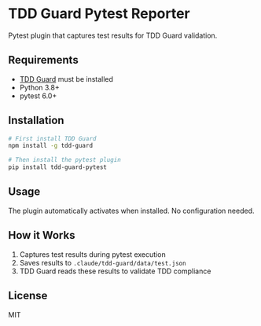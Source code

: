 # TDD Guard Pytest Reporter

Pytest plugin that captures test results for TDD Guard validation.

## Requirements

- [TDD Guard](https://github.com/nizos/tdd-guard) must be installed
- Python 3.8+
- pytest 6.0+

## Installation

```bash
# First install TDD Guard
npm install -g tdd-guard

# Then install the pytest plugin
pip install tdd-guard-pytest
```

## Usage

The plugin automatically activates when installed. No configuration needed.

## How it Works

1. Captures test results during pytest execution
2. Saves results to `.claude/tdd-guard/data/test.json`
3. TDD Guard reads these results to validate TDD compliance

## License

MIT
